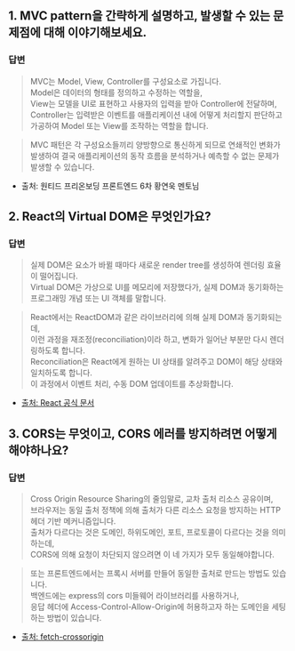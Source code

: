## 1. MVC pattern을 간략하게 설명하고, 발생할 수 있는 문제점에 대해 이야기해보세요.

### 답변

> MVC는 Model, View, Controller를 구성요소로 가집니다.<br>
> Model은 데이터의 형태를 정의하고 수정하는 역할을,<br>
> View는 모델을 UI로 표현하고 사용자의 입력을 받아 Controller에 전달하며,<br>
> Controller는 입력받은 이벤트를 애플리케이션 내에 어떻게 처리할지 판단하고 가공하여 Model 또는 View를 조작하는 역할을 합니다.<br>

> MVC 패턴은 각 구성요소들끼리 양방향으로 통신하게 되므로 연쇄적인 변화가 발생하여 결국 애플리케이션의 동작 흐름을 분석하거나 예측할 수 없는 문제가 발생할 수 있습니다.

- 출처: 원티드 프리온보딩 프론트엔드 6차 황연욱 멘토님

## 2. React의 Virtual DOM은 무엇인가요?

### 답변

> 실제 DOM은 요소가 바뀔 때마다 새로운 render tree를 생성하여 렌더링 효율이 떨어집니다.<br>
> Virtual DOM은 가상으로 UI를 메모리에 저장했다가, 실제 DOM과 동기화하는 프로그래밍 개념 또는 UI 객체를 말합니다.<br>

> React에서는 ReactDOM과 같은 라이브러리에 의해 실제 DOM과 동기화되는데,<br>
> 이런 과정을 재조정(reconciliation)이라 하고, 변화가 일어난 부분만 다시 렌더링하도록 합니다.<br>
> Reconciliation은 React에게 원하는 UI 상태를 알려주고 DOM이 해당 상태와 일치하도록 합니다.<br>
> 이 과정에서 이벤트 처리, 수동 DOM 업데이트를 추상화합니다.

- [출처: React 공식 문서](https://ko.reactjs.org/docs/faq-internals.html#gatsby-focus-wrapper)

## 3. CORS는 무엇이고, CORS 에러를 방지하려면 어떻게 해야하나요?

### 답변

> Cross Origin Resource Sharing의 줄임말로, 교차 출처 리소스 공유이며,<br>
> 브라우저는 동일 출처 정책에 의해 출처가 다른 리소스 요청을 방지하는 HTTP 헤더 기반 메커니즘입니다.<br>
> 출처가 다르다는 것은 도메인, 하위도메인, 포트, 프로토콜이 다르다는 것을 의미하는데,<br>
> CORS에 의해 요청이 차단되지 않으려면 이 네 가지가 모두 동일해야합니다.<br>

> 또는 프론트엔드에서는 프록시 서버를 만들어 동일한 출처로 만드는 방법도 있습니다.<br>
> 백엔드에는 express의 cors 미들웨어 라이브러리를 사용하거나,<br>
> 응답 헤더에 Access-Control-Allow-Origin에 허용하고자 하는 도메인을 세팅하는 방법이 있습니다.

- [출처: fetch-crossorigin](https://ko.javascript.info/fetch-crossorigin)
